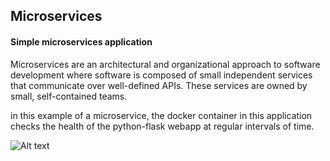 ##  Microservices 
#### Simple microservices application

Microservices are an architectural and organizational approach to software development where software is composed of small independent services that communicate over well-defined APIs. 
These services are owned by small, self-contained teams.

in this example of a microservice, the docker container in this application checks the health of the python-flask webapp at regular intervals of time.

![Alt text](Python_learning/microservices/git_images/Capture1.PNG?raw=true "docker health check")
